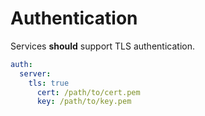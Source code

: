 # Authentication

Services **should** support TLS authentication.

```yaml
auth:
  server:
    tls: true
      cert: /path/to/cert.pem
      key: /path/to/key.pem
```
